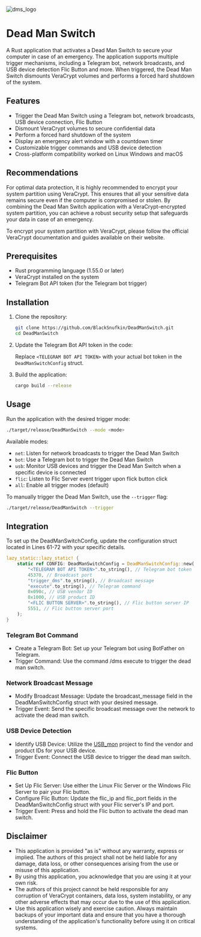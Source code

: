 
![dms_logo](https://github.com/BlackSnufkin/DeadManSwitch/assets/61916899/097bc494-f245-4b0a-8a71-9971708fc98e)



# Dead Man Switch

A Rust application that activates a Dead Man Switch to secure your computer in case of an emergency. The application supports multiple trigger mechanisms, including a Telegram bot, network broadcasts, and USB device detection Flic Button and more. When triggered, the Dead Man Switch dismounts VeraCrypt volumes and performs a forced hard shutdown of the system.

## Features

- Trigger the Dead Man Switch using a Telegram bot, network broadcasts, USB device connection, Flic Button
- Dismount VeraCrypt volumes to secure confidential data
- Perform a forced hard shutdown of the system
- Display an emergency alert window with a countdown timer
- Customizable trigger commands and USB device detection
- Cross-platform compatibility worked on Linux Windows and macOS

## Recommendations

For optimal data protection, it is highly recommended to encrypt your system partition using VeraCrypt. This ensures that all your sensitive data remains secure even if the computer is compromised or stolen. By combining the Dead Man Switch application with a VeraCrypt-encrypted system partition, you can achieve a robust security setup that safeguards your data in case of an emergency.

To encrypt your system partition with VeraCrypt, please follow the official VeraCrypt documentation and guides available on their website.

## Prerequisites

- Rust programming language (1.55.0 or later)
- VeraCrypt installed on the system
- Telegram Bot API token (for the Telegram bot trigger)

## Installation

1. Clone the repository:

   ```bash
   git clone https://github.com/BlackSnufkin/DeadManSwitch.git
   cd DeadManSwitch
   ```

2. Update the Telegram Bot API token in the code:

   Replace `<TELEGRAM BOT API TOKEN>` with your actual bot token in the `DeadManSwitchConfig` struct.

3. Build the application:

   ```bash
   cargo build --release
   ```

## Usage

Run the application with the desired trigger mode:

```bash
./target/release/DeadManSwitch --mode <mode>
```

Available modes:
- `net`: Listen for network broadcasts to trigger the Dead Man Switch
- `bot`: Use a Telegram bot to trigger the Dead Man Switch
- `usb`: Monitor USB devices and trigger the Dead Man Switch when a specific device is connected
- `flic`: Listen to Flic Server event trigger upon flick button click
- `all`: Enable all trigger modes (default)

To manually trigger the Dead Man Switch, use the `--trigger` flag:

```bash
./target/release/DeadManSwitch --trigger
```

## Integration

To set up the DeadManSwitchConfig, update the configuration struct located in Lines 61-72 with your specific details.

```rust
lazy_static::lazy_static! {
    static ref CONFIG: DeadManSwitchConfig = DeadManSwitchConfig::new(
        "<TELEGRAM BOT API TOKEN>".to_string(), // Telegram bot token
        45370, // Broadcast port
        "trigger_dms".to_string(), // Broadcast message
        "execute".to_string(), // Telegram command
        0x090c, // USB vendor ID
        0x1000, // USB product ID
        "<FLIC BUTTON SERVER>".to_string(), // Flic button server IP
        5551, // Flic button server port
    );
}
```
### Telegram Bot Command
- Create a Telegram Bot: Set up your Telegram bot using BotFather on Telegram.
- Trigger Command: Use the command /dms execute to trigger the dead man switch.

### Network Broadcast Message
- Modify Broadcast Message: Update the broadcast_message field in the DeadManSwitchConfig struct with your desired message.
- Trigger Event: Send the specific broadcast message over the network to activate the dead man switch.

### USB Device Detection
- Identify USB Device: Utilize the [USB_mon](https://github.com/BlackSnufkin/Rusty-Playground/tree/main/USB_mon) project to find the vendor and product IDs for your USB device.
- Trigger Event: Connect the USB device to trigger the dead man switch.

### Flic Button
- Set Up Flic Server: Use either the Linux Flic Server or the Windows Flic Server to pair your Flic button.
- Configure Flic Button: Update the flic_ip and flic_port fields in the DeadManSwitchConfig struct with your Flic server's IP and port.
- Trigger Event: Press and hold the Flic button to activate the dead man switch.


## Disclaimer

- This application is provided "as is" without any warranty, express or implied. The authors of this project shall not be held liable for any damage, data loss, or other consequences arising from the use or misuse of this application.
- By using this application, you acknowledge that you are using it at your own risk. 
- The authors of this project cannot be held responsible for any corruption of VeraCrypt containers, data loss, system instability, or any other adverse effects that may occur due to the use of this application.
- Use this application wisely and exercise caution. Always maintain backups of your important data and ensure that you have a thorough understanding of the application's functionality before using it on critical systems.
